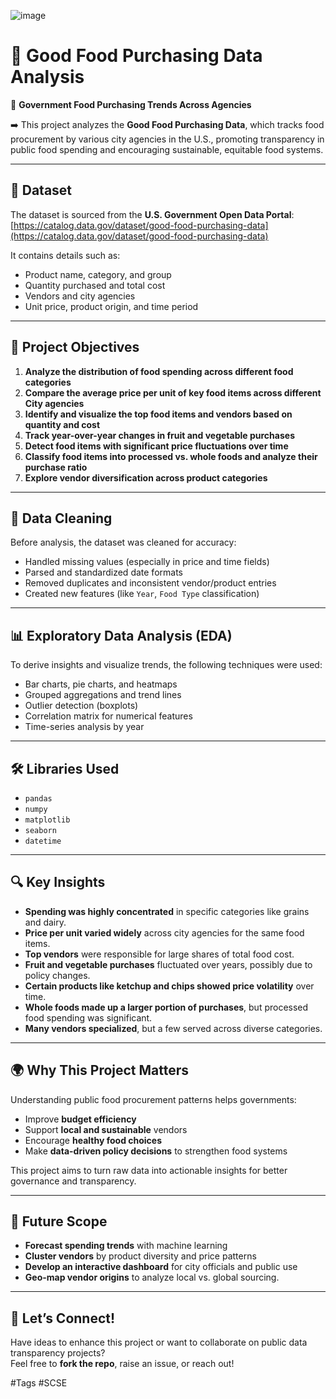 ![image](https://github.com/user-attachments/assets/4aa2311f-23c1-4560-b988-b0c1e33eac49)
# 🥕 Good Food Purchasing Data Analysis

📌 **Government Food Purchasing Trends Across Agencies**

➡️ This project analyzes the **Good Food Purchasing Data**, which tracks food procurement by various city agencies in the U.S., promoting transparency in public food spending and encouraging sustainable, equitable food systems.

---

## 📁 Dataset

The dataset is sourced from the **U.S. Government Open Data Portal**:  
[https://catalog.data.gov/dataset/good-food-purchasing-data](https://catalog.data.gov/dataset/good-food-purchasing-data)

It contains details such as:
- Product name, category, and group  
- Quantity purchased and total cost  
- Vendors and city agencies  
- Unit price, product origin, and time period

---

## 🎯 Project Objectives

1. **Analyze the distribution of food spending across different food categories**  
2. **Compare the average price per unit of key food items across different City agencies**  
3. **Identify and visualize the top food items and vendors based on quantity and cost**  
4. **Track year-over-year changes in fruit and vegetable purchases**  
5. **Detect food items with significant price fluctuations over time**  
6. **Classify food items into processed vs. whole foods and analyze their purchase ratio**  
7. **Explore vendor diversification across product categories**

---

## 🧼 Data Cleaning

Before analysis, the dataset was cleaned for accuracy:
- Handled missing values (especially in price and time fields)
- Parsed and standardized date formats
- Removed duplicates and inconsistent vendor/product entries
- Created new features (like `Year`, `Food Type` classification)

---

## 📊 Exploratory Data Analysis (EDA)

To derive insights and visualize trends, the following techniques were used:
- Bar charts, pie charts, and heatmaps
- Grouped aggregations and trend lines
- Outlier detection (boxplots)
- Correlation matrix for numerical features
- Time-series analysis by year

---

## 🛠️ Libraries Used

- `pandas`  
- `numpy`  
- `matplotlib`  
- `seaborn`  
- `datetime`

---

## 🔍 Key Insights

- **Spending was highly concentrated** in specific categories like grains and dairy.
- **Price per unit varied widely** across city agencies for the same food items.
- **Top vendors** were responsible for large shares of total food cost.
- **Fruit and vegetable purchases** fluctuated over years, possibly due to policy changes.
- **Certain products like ketchup and chips showed price volatility** over time.
- **Whole foods made up a larger portion of purchases**, but processed food spending was significant.
- **Many vendors specialized**, but a few served across diverse categories.

---

## 🌍 Why This Project Matters

Understanding public food procurement patterns helps governments:
- Improve **budget efficiency**  
- Support **local and sustainable** vendors  
- Encourage **healthy food choices**  
- Make **data-driven policy decisions** to strengthen food systems

This project aims to turn raw data into actionable insights for better governance and transparency.

---

## 🔭 Future Scope

- **Forecast spending trends** with machine learning 
- **Cluster vendors** by product diversity and price patterns 
- **Develop an interactive dashboard** for city officials and public use  
- **Geo-map vendor origins** to analyze local vs. global sourcing.

---

## 🤝 Let’s Connect!

Have ideas to enhance this project or want to collaborate on public data transparency projects?  
Feel free to **fork the repo**, raise an issue, or reach out!

#Tags
#SCSE
